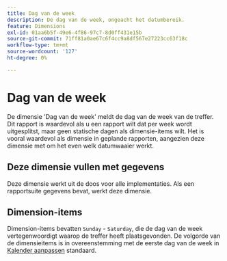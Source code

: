 ```yaml
---
title: Dag van de week
description: De dag van de week, ongeacht het datumbereik.
feature: Dimensions
exl-id: 01aa6b5f-49e6-4f86-97c7-8d0ff431e15b
source-git-commit: 71ff81a0ae67c6f4cc9a8df567e27223cc63f18c
workflow-type: tm+mt
source-wordcount: '127'
ht-degree: 0%

---
```


# Dag van de week

De dimensie &#39;Dag van de week&#39; meldt de dag van de week van de treffer. Dit rapport is waardevol als u een rapport wilt dat per week wordt uitgesplitst, maar geen statische dagen als dimensie-items wilt. Het is vooral waardevol als dimensie in geplande rapporten, aangezien deze dimensie met om het even welk datumwaaier werkt.

## Deze dimensie vullen met gegevens

Deze dimensie werkt uit de doos voor alle implementaties. Als een rapportsuite gegevens bevat, werkt deze dimensie.

## Dimension-items

Dimension-items bevatten `Sunday` - `Saturday`, die de dag van de week vertegenwoordigt waarop de treffer heeft plaatsgevonden. De volgorde van de dimensieitems is in overeenstemming met de eerste dag van de week in [Kalender aanpassen](/help/admin/admin/c-manage-report-suites/c-edit-report-suites/general/custom-calendar.md) standaard.
